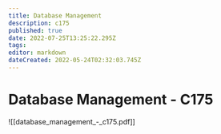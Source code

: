 ```yaml
---
title: Database Management
description: c175
published: true
date: 2022-07-25T13:25:22.295Z
tags: 
editor: markdown
dateCreated: 2022-05-24T02:32:03.745Z
---
```


# Database Management - C175
![[database_management_-_c175.pdf]]